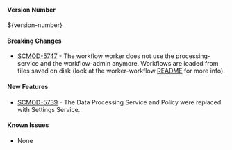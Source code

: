 #### Version Number
${version-number}

#### Breaking Changes
* [SCMOD-5747](https://portal.digitalsafe.net/browse/SCMOD-5747) - The workflow worker does not use the processing-service and the
workflow-admin anymore. Workflows are loaded from files saved on disk (look at the worker-workflow [README](worker-workflow/README.md) for more info).

#### New Features
* [SCMOD-5739](https://portal.digitalsafe.net/browse/SCMOD-5739) - The Data Processing Service and Policy were replaced with Settings Service.

#### Known Issues
- None
